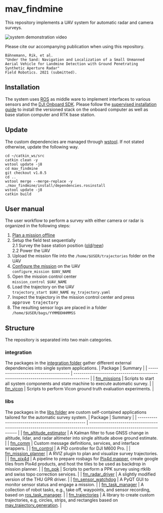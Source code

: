 # mav_findmine
This repository implements a UAV system for automatic radar and camera surveys.

![system demonstration video](https://user-images.githubusercontent.com/11293852/105842398-65c54800-5fd6-11eb-9e41-edd821c9dad9.gif)

Please cite our accompanying publication when using this repository.
```
Bähnemann, Rik, et al.
"Under the Sand: Navigation and Localization of a Small Unmanned Aerial Vehicle for Landmine Detection with Ground Penetrating Synthetic Aperture Radar"
Field Robotics. 2021 (submitted).
```

## Installation
The system uses [ROS](https://www.ros.org/) as middle ware to implement interfaces to various sensors and the [DJI Onboard SDK](https://developer.dji.com/onboard-sdk/).
Please follow the [supervised installation guide](install#installation-from-source) to install the versioned stack on the onboard computer as well as base station computer and RTK base station.

## Update
The custom dependencies are managed through [wstool](http://wiki.ros.org/wstool).
If not stated otherwise, update the following way.
```
cd ~/catkin_ws/src
catkin clean -y
wstool update -j8
cd mav_findmine
git checkout v1.0.5
cd ..
wstool merge --merge-replace -y ./mav_findmine/install/dependencies.rosinstall
wstool update -j8
catkin build
```

## User manual
The user workflow to perform a survey with either camera or radar is organized in the following steps:
1. [Plan a mission offline](libs/fm_mission_planner)
2. Setup the field test sequentially<br>
2.1 Survey the base station position ([old](https://github.com/ethz-asl/mav_findmine/wiki/05-RTK-Base-Setup#geodetic-survey)/[new](https://github.com/ethz-asl/ethz_piksi_ros/tree/master/piksi_multi_interface#usage))<br>
2.2 Power the UAV
3. Upload the mission file into the `/home/$USER/trajectories` folder on the UAV
4. [Configure the mission](integration/fm_missions#mission-configuration) on the UAV<br>
```configure_mission $UAV_NAME```
5. Open the mission control center<br>
```mission_control $UAV_NAME```
6. Load the trajectory on the UAV<br>
```trajectory_start $UAV_NAME my_trajectory.yaml```
7. Inspect the trajectory in the mission control center and press<br>
<kbd>approve trajectory</kbd>
8. The resulting sensor logs are placed in a folder `/home/$USER/bags/YYMMDDHHMMSS`

## Structure
The repository is separated into two main categories.

### integration
The packages in the [integration folder](integration) gather different external dependencies into single system applications.
| Package                                | Summary                                                                                |
| -------------------------------------- | -------------------------------------------------------------------------------------- |
| [fm_missions](integration/fm_missions) | Scripts to start all system components and state machine to execute automatic survey.  |
| [fm_vicon](integration/fm_vicon)       | Scripts to perform Vicon ground truth evaluation experiments.                          |

### libs
The packages in the [libs folder](libs) are custom self-contained applications tailored for the automatic survey system.
| Package                                             | Summary                                                                                                                 |
| --------------------------------------------------- | ----------------------------------------------------------------------------------------------------------------------- |
| [fm_altitude_estimator](libs/fm_altitude_estimator) | A Kalman filter to fuse GNSS change in altitude, lidar, and radar altimeter into single altitude above ground estimate. |
| [fm_comm](libs/fm_comm)                             | Custom message definitions, services, and interface wrappers.                                                           |
| [fm_control](libs/fm_control)                       | A PID controller for DJI M600 Pro.                                                                                      |
| [fm_mission_planner](libs/fm_mission_planner)       | A RVIZ plugin to plan and visualize survey trajectories.                                                                |
| [fm_pix4d](libs/fm_pix4d)                           | A pipeline to prepare rosbags for [Pix4d mapper](https://www.pix4d.com/product/pix4dmapper-photogrammetry-software), create google tiles from Pix4d products, and host the tiles to be used as backdrop in mission planner. |
| [fm_ppk](libs/fm_ppk)                               | Scripts to perform a PPK survey using rtklib and swiss topo correction services.                                        |
| [fm_radar_driver](libs/fm_radar_driver)             | A slightly modified version of the THU GPR driver.                                                                      |
| [fm_sensor_watchdog](libs/fm_sensor_watchdog)       | A PyQT GUI to monitor sensor status and engage a mission.                                                               |
| [fm_task_manager](libs/fm_task_manager)             | A collection of robot tasks, e.g., take off, waypoints, and sensor recording, based on [ros_task_manager](https://github.com/cedricpradalier/ros_task_manager). |
| [fm_trajectories](libs/fm_trajectories)             | A library to create custom trajectories, e.g, circles, strips, and rectangles based on [mav_trajectory_generation](https://github.com/ethz-asl/mav_trajectory_generation). |
